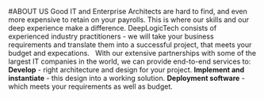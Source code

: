 #ABOUT US
Good IT and Enterprise Architects are hard to find, and even more expensive to retain on your payrolls. This is where our skills and our deep experience make a difference. DeepLogicTech consists of experienced industry practitioners - we will take your business requirements and translate them into a successful project, that meets your budget and expecations.
&nbsp;
With our extensive partnerships with some of the largest IT companies in the world, we can provide end-to-end services to:
**Develop** - right architecture and design for your project.
**Implement and instantiate** - this design into a working solution.
**Deployment software** - which meets your requirements as well as budget.